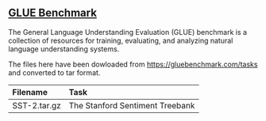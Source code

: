## [GLUE Benchmark](https://gluebenchmark.com/)
The General Language Understanding Evaluation (GLUE) benchmark is a collection of resources for training, evaluating, and analyzing natural language understanding systems.

The files here have been dowloaded from https://gluebenchmark.com/tasks and converted to tar format.

| Filename     | Task                              |
|:------------ |:--------------------------------- |
| SST-2.tar.gz | The Stanford Sentiment Treebank   |
